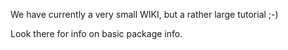 We have currently a very small WIKI, but a rather large tutorial ;-)

Look there for info on basic package info.
